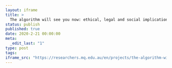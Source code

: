 ```yaml
---
layout: iframe
title: >
  The algorithm will see you now: ethical, legal and social implications of adopting machine learning systems for diagnosis and screening.
status: publish
published: true
date: 2020-2-21 00:00:00
meta:
  _edit_last: "1"
type: post
tags:
iframe_src: "https://researchers.mq.edu.au/en/projects/the-algorithm-will-see-you-now-ethical-legal-and-social-implicati"
---
```

        